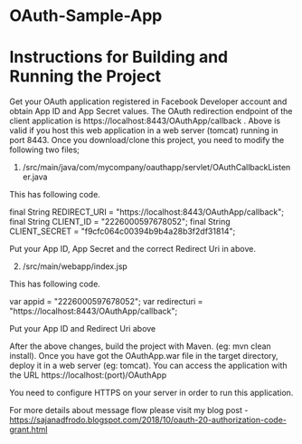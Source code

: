 # OAuth-Sample-App

# Instructions for Building and Running the Project

Get your OAuth application registered in Facebook Developer account and obtain App ID and App Secret values. The OAuth redirection endpoint of the client application is https://localhost:8443/OAuthApp/callback . Above is valid if you host this web application in a web server (tomcat) running in port 8443. Once you download/clone this project, you need to modify the following two files;

  1.   /src/main/java/com/mycompany/oauthapp/servlet/OAuthCallbackListener.java

This has following code.

final String REDIRECT_URI = "https://localhost:8443/OAuthApp/callback"; final String CLIENT_ID = "2226000597678052"; final String CLIENT_SECRET = "f9cfc064c00394b9b4a28b3f2df31814";

Put your App ID, App Secret and the correct Redirect Uri in above.

  2.  /src/main/webapp/index.jsp

This has following code.

var appid = "2226000597678052"; var redirecturi = "https://localhost:8443/OAuthApp/callback";

Put your App ID and Redirect Uri above

After the above changes, build the project with Maven. (eg: mvn clean install). Once you have got the OAuthApp.war file in the target directory, deploy it in a web server (eg: tomcat). You can access the application with the URL https://localhost:(port)/OAuthApp

You need to configure HTTPS on your server in order to run this application.

For more details about message flow please visit my blog post - https://sajanadfrodo.blogspot.com/2018/10/oauth-20-authorization-code-grant.html
